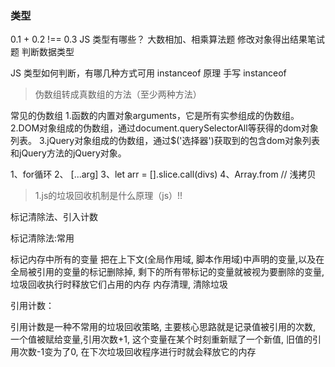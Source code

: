 ### 类型
0.1 + 0.2 !== 0.3
JS 类型有哪些？
大数相加、相乘算法题
修改对象得出结果笔试题
判断数据类型

JS 类型如何判断，有哪几种方式可用
instanceof 原理
手写 instanceof


>  伪数组转成真数组的方法（至少两种方法）

常见的伪数组
1.函数的内置对象arguments，它是所有实参组成的伪数组。
2.DOM对象组成的伪数组，通过document.querySelectorAll等获得的dom对象列表。
3.jQuery对象组成的伪数组，通过$('选择器')获取到的包含dom对象列表和jQuery方法的jQuery对象。

1、for循环 
2、 [...arg]
3、let arr = [].slice.call(divs)
4、Array.from // 浅拷贝

> 1.js的垃圾回收机制是什么原理（js）!!

标记清除法、引入计数

标记清除法:常用

标记内存中所有的变量
把在上下文(全局作用域, 脚本作用域)中声明的变量,以及在全局被引用的变量的标记删除掉, 剩下的所有带标记的变量就被视为要删除的变量, 垃圾回收执行时释放它们占用的内存
内存清理, 清除垃圾

引用计数：

引用计数是一种不常用的垃圾回收策略, 主要核心思路就是记录值被引用的次数, 一个值被赋给变量,引用次数+1, 这个变量在某个时刻重新赋了一个新值, 旧值的引用次数-1变为了0, 在下次垃圾回收程序进行时就会释放它的内存















